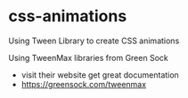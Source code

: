 # css-animations
Using Tween Library to create CSS animations

Using TweenMax libraries from Green Sock
- visit their website get great documentation
- https://greensock.com/tweenmax
